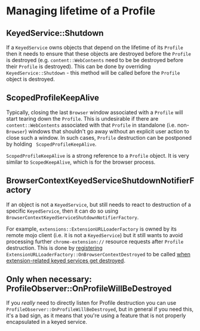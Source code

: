 # Managing lifetime of a Profile

## KeyedService::Shutdown

If a `KeyedService` owns objects that depend on the lifetime of its `Profile` then it
needs to ensure that these objects are destroyed before the `Profile` is
destroyed (e.g. `content::WebContents` need to be be destroyed before their
`Profile` is destroyed).  This can be done by overriding
`KeyedService::Shutdown` - this method will be called before the `Profile` object
is destroyed.

## ScopedProfileKeepAlive

Typically, closing the last `Browser` window associated with a `Profile` will
start tearing down the `Profile`.  This is undesirable if there are
`content::WebContents` associated with that `Profile` in standalone (i.e.
non-`Browser`) windows that shouldn't go away without an explicit user action to
close such a window.  In such cases, `Profile` destruction can be postponed by
holding ` ScopedProfileKeepAlive`.

`ScopedProfileKeepAlive` is a strong reference to a `Profile` object.
It is very similar to `ScopedKeepAlive`, which is for the browser process.

## BrowserContextKeyedServiceShutdownNotifierFactory

If an object is not a `KeyedService`, but still needs to react to destruction of
a specific `KeyedService`, then it can do so using
`BrowserContextKeyedServiceShutdownNotifierFactory`.

For example, `extensions::ExtensionURLLoaderFactory` is owned by its remote mojo
client (i.e. it is not a `KeyedService`) but it still wants to avoid processing
further `chrome-extension://` resource requests after `Profile` destruction.
This is done by
[registering](https://source.chromium.org/chromium/chromium/src/+/main:extensions/browser/extension_protocols.cc;l=954-959;drc=d632a0e263747345842d2a01f43179d711c4a5d4)
`ExtensionURLLoaderFactory::OnBrowserContextDestroyed` to be called
[when extension-related keyed services get
destroyed](https://source.chromium.org/chromium/chromium/src/+/main:extensions/browser/extension_protocols.cc;l=1008-1009;drc=d632a0e263747345842d2a01f43179d711c4a5d4).

## Only when necessary: ProfileObserver::OnProfileWillBeDestroyed

If you *really* need to directly listen for Profile destruction you can use
`ProfileObserver::OnProfileWillBeDestroyed`, but in general if you need this,
it's a bad sign, as it means that you're using a feature that is not properly
encapsulated in a keyed service.
